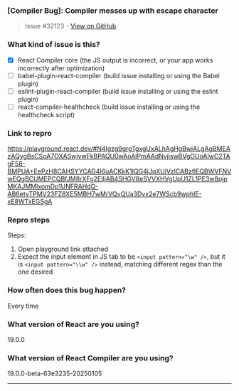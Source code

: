 ### [Compiler Bug]: Compiler messes up with escape character

> Issue #32123 - [View on GitHub](https://github.com/facebook/react/issues/32123)

### What kind of issue is this?

- [x] React Compiler core (the JS output is incorrect, or your app works incorrectly after optimization)
- [ ] babel-plugin-react-compiler (build issue installing or using the Babel plugin)
- [ ] eslint-plugin-react-compiler (build issue installing or using the eslint plugin)
- [ ] react-compiler-healthcheck (build issue installing or using the healthcheck script)

### Link to repro

https://playground.react.dev/#N4Igzg9grgTgxgUxALhAgHgBwjALgAgBMEAzAQygBsCSoA7OXASwjvwFkBPAQU0wAoAlPmAAdNvjiswBVgGUoAIwC2TAgF58-BMPUA+EePzH8CAHSYYCAG4I6uACKkK1IQG4jJqXUiVzlCABzflEQBWVFNVwEQgBCUMEPCQBfJM8rXFg2EIljAB4SHGV8eSVVXHVgUpU1ZL1PE3w8pjpMKAJMMlxomDp1UNFRAHdQ-AB6etyTPMV23FZ8XE5MBH7wMrVQvQUa3Dyx2e7WScb9wphlE-xE8WTxEGSgA

### Repro steps

Steps:

1. Open playground link attached
2. Expect the input element in JS tab to be `<input pattern="\w" />`, but it is `<input pattern="\\w" />` instead, matching different regex than the one desired

### How often does this bug happen?

Every time

### What version of React are you using?

19.0.0

### What version of React Compiler are you using?

19.0.0-beta-63e3235-20250105

---

